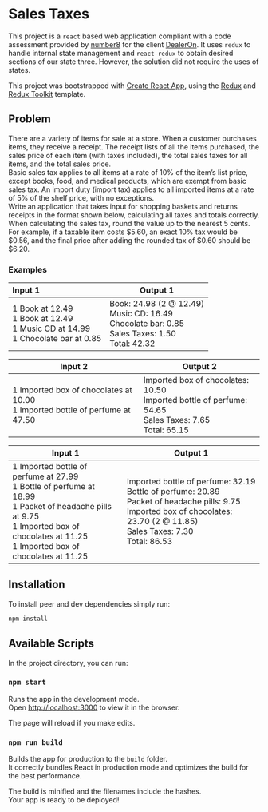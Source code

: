 # Sales Taxes

This project is a `react` based web application compliant with a code assessment provided by [number8](https://www.number8.com/)
for the client [DealerOn](https://www.dealeron.com/). It uses `redux` to handle internal state management and `react-redux`
to obtain desired sections of our state three. However, the solution did not require the uses of states.

This project was bootstrapped with [Create React App](https://github.com/facebook/create-react-app), using the 
[Redux](https://redux.js.org/) and [Redux Toolkit](https://redux-toolkit.js.org/) template.

## Problem
There are a variety of items for sale at a store. When a customer purchases items, they receive a receipt. The receipt 
lists of all the items purchased, the sales price of each item (with taxes included), the total sales taxes for all items,
and the total sales price.<br/>
Basic sales tax applies to all items at a rate of 10% of the item’s list price, except books, food, and
medical products, which are exempt from basic sales tax. An import duty (import tax) applies to all imported items at
a rate of 5% of the shelf price, with no exceptions.<br/>
Write an application that takes input for shopping baskets and returns receipts in the format shown below, calculating
all taxes and totals correctly. When calculating the sales tax, round the value up to the nearest 5 cents. For example, if
a taxable item costs $5.60, an exact 10% tax would be $0.56, and the final price after adding the rounded tax of $0.60
should be $6.20.

### Examples

| Input 1                                                                              | Output 1                                                                                               |
|:-------------------------------------------------------------------------------------|--------------------------------------------------------------------------------------------------------|
| 1 Book at 12.49<br>1 Book at 12.49<br>1 Music CD at 14.99<br>1 Chocolate bar at 0.85 | Book: 24.98 (2 @ 12.49)<br>Music CD: 16.49<br>Chocolate bar: 0.85<br>Sales Taxes: 1.50<br>Total: 42.32 |

| Input 2                                                                        | Output 2                                                                                                    |
|--------------------------------------------------------------------------------|-------------------------------------------------------------------------------------------------------------|
| 1 Imported box of chocolates at 10.00<br>1 Imported bottle of perfume at 47.50 | Imported box of chocolates: 10.50<br>Imported bottle of perfume: 54.65<br>Sales Taxes: 7.65<br>Total: 65.15 |

| Input 1                                                                                                                                                                                       | Output 1                                                                                                                                                                              |
|-----------------------------------------------------------------------------------------------------------------------------------------------------------------------------------------------|---------------------------------------------------------------------------------------------------------------------------------------------------------------------------------------|
| 1 Imported bottle of perfume at 27.99<br>1 Bottle of perfume at 18.99<br>1 Packet of headache pills at 9.75<br>1 Imported box of chocolates at 11.25<br>1 Imported box of chocolates at 11.25 | Imported bottle of perfume: 32.19<br>Bottle of perfume: 20.89<br>Packet of headache pills: 9.75<br>Imported box of chocolates: 23.70 (2 @ 11.85)<br>Sales Taxes: 7.30<br>Total: 86.53 |

## Installation
To install peer and dev dependencies simply run:

```bash
npm install
```

## Available Scripts

In the project directory, you can run:

### `npm start`

Runs the app in the development mode.<br />
Open [http://localhost:3000](http://localhost:3000) to view it in the browser.

The page will reload if you make edits.

### `npm run build`

Builds the app for production to the `build` folder.<br />
It correctly bundles React in production mode and optimizes the build for the best performance.

The build is minified and the filenames include the hashes.<br />
Your app is ready to be deployed!
